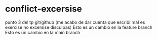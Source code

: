 # conflict-excersise
punto 3 del tp git/github (me acabo de dar cuenta que escribi mal es exercise no excersise disculpas)
Esto es un cambio en la feature branch
Esto es un cambio en la main branch
